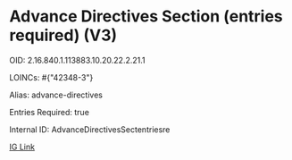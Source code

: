 # Advance Directives Section (entries required) (V3)

OID: 2.16.840.1.113883.10.20.22.2.21.1

LOINCs: #{"42348-3"}

Alias: advance-directives

Entries Required: true

Internal ID: AdvanceDirectivesSectentriesre

[IG Link](https://www.hl7.org/ccdasearch/templates/2.16.840.1.113883.10.20.22.2.21.1.html)

